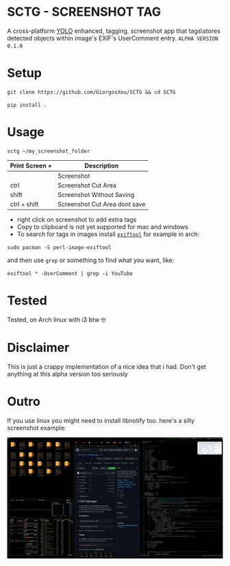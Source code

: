 # SCTG - SCREENSHOT TAG 
A cross-platform [YOLO](https://github.com/AlexeyAB/darknet) enhanced, tagging, screenshot app that tags\\stores detected objects within image's EXIF's UserComment entry. `ALPHA VERSION 0.1.0`

# Setup
```terminal
git clone https://github.com/GiorgosXou/SCTG && cd SCTG
```
```terminal
pip install .
```


# Usage
```terminal
sctg ~/my_screenshot_folder
```

| Print Screen +   | Description |
|     ----         |    -----    |
|                  | Screenshot |
|    ctrl          | Screenshot Cut Area |
|    shift         | Screenshot Without Saving |
|    ctrl + shift  | Screenshot Cut Area dont save |

* right click on screenshot to add extra tags
* Copy to clipboard is not yet supported for mac and windows
* To search for tags in images install [`exiftool`](https://exiftool.org/) for example in arch:
```terminal
sudo pacman -S perl-image-exiftool
```
and then use `grep` or something to find what you want, like:
```terminal
exiftool * -UserComment | grep -i YouTube
```


# Tested
Tested, on Arch linux with i3 btw 🤓

# Disclaimer
This is just a crappy implementation of a nice idea that i had. Don't get anything at this alpha version too seriously

# Outro
If you use linux you might need to install libnotify too. here's a silly screenshot example:

<img title="a title" alt="Alt text" src="./sctg_2022-12-06 02:58:31.587667.jpg">
